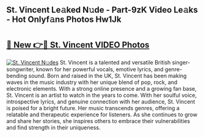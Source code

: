 ## St. Vincent Le𝚊ked N𝚞de - Part-9zK Video Le𝚊ks - Hot Onlyf𝚊ns Photos Hw1Jk

# <h2><a href="http://ac23421.deff.icu/?id=St.+Vincent">🔗 New 👉🔴 St. Vincent VIDEO Photos</a></h2>

[![St. Vincent N𝚞des](https://i.imgur.com/rIISA9y.gif)](http://ac23421.deff.icu/?id=St.+Vincent)
St. Vincent is a talented and versatile British singer-songwriter, known for her powerful vocals, emotive lyrics, and genre-bending sound. Born and raised in the UK, St. Vincent has been making waves in the music industry with her unique blend of pop, rock, and electronic elements. With a strong online presence and a growing fan base, St. Vincent is an artist to watch in the years to come. With her soulful voice, introspective lyrics, and genuine connection with her audience, St. Vincent is poised for a bright future. Her music transcends genres, offering a relatable and therapeutic experience for listeners. As she continues to grow and share her stories, she inspires others to embrace their vulnerabilities and find strength in their uniqueness.
